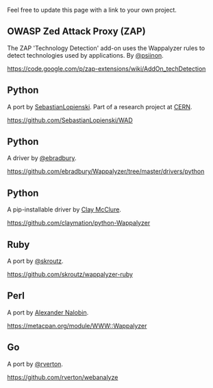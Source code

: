 Feel free to update this page with a link to your own project.

## OWASP Zed Attack Proxy (ZAP)

The ZAP 'Technology Detection' add-on uses the Wappalyzer rules to detect technologies used by applications. By [@psiinon](https://github.com/psiinon). 

https://code.google.com/p/zap-extensions/wiki/AddOn_techDetection

## Python

A port by [SebastianLopienski](https://github.com/SebastianLopienski). Part of a research project at [CERN](http://cern.ch).

https://github.com/SebastianLopienski/WAD

## Python

A driver by [@ebradbury](https://github.com/ebradbury). 

https://github.com/ebradbury/Wappalyzer/tree/master/drivers/python

## Python

A pip-installable driver by [Clay McClure](https://github.com/claymation).

https://github.com/claymation/python-Wappalyzer

## Ruby

A port by [@skroutz](https://github.com/skroutz).

https://github.com/skroutz/wappalyzer-ruby

## Perl

A port by [Alexander Nalobin](https://metacpan.org/author/NALOBIN).

https://metacpan.org/module/WWW::Wappalyzer

## Go

A port by [@rverton](https://github.com/rverton).

https://github.com/rverton/webanalyze